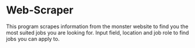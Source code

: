 # Web-Scraper

This program scrapes information from the monster website to find you the most suited jobs you are looking for. Input field, location and job role to find jobs you can apply to. 
